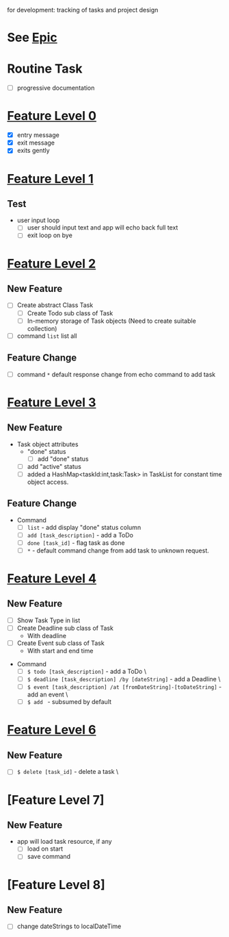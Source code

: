 for development: tracking of tasks and project design

# See [Epic](https://www.notion.so/Duke-Coronet-fc4c509a3abd42ffa0d7bcbd93a8114c)

# Routine Task
- [ ] progressive documentation


# [Feature Level 0](https://www.notion.so/Level-0-Greet-71a7be8614a440169e7041813d1f943e)

- [x] entry message
- [x] exit message
- [x] exits gently

# [Feature Level 1](https://www.notion.so/Level-1-Greet-Echo-Exit-2b73e7e61b944e878b8150f937218f88)

## Test
- user input loop
  - [ ] user should input text and app will echo back full text
  - [ ] exit loop on bye

# [Feature Level 2](https://www.notion.so/Level-2-Add-List-ec463c120b9447a6be16443b3ecf3d5c)

## New Feature
- [ ] Create abstract Class Task
  - [ ] Create Todo sub class of Task
  - [ ] In-memory storage of Task objects (Need to create suitable collection)
- [ ] command `list` list all

## Feature Change
- [ ] command `*` default response change from echo command to add task

# [Feature Level 3](https://www.notion.so/Level-3-Mark-as-Done-b1fc5a70549d4f099631a786241d7ce5)

## New Feature

- Task object attributes
  - "done" status
    - [ ] add "done" status
  - [ ] add "active" status
  - [ ] added a HashMap\<taskId:int,task:Task\> in TaskList for constant time object access.

## Feature Change

- Command
  - [ ] `list` - add display "done" status column
  - [ ] `add [task_description]` - add a ToDo
  - [ ] `done [task_id]` - flag task as done
  - [ ] `*` - default command change from add task to unknown request.

# [Feature Level 4](https://www.notion.so/Level-4-ToDos-Events-Deadlines-7ed23a1dcfb5464f9262e5e13f61f028)

## New Feature
 

- [ ] Show Task Type in list
- [ ] Create Deadline sub class of Task
  - With deadline
- [ ] Create Event sub class of Task
  - With start and end time
- Command
  - [ ] `$ todo [task_description]` - add a ToDo \
  - [ ] `$ deadline [task_description] /by [dateString]` - add a Deadline \
  - [ ] `$ event [task_description] /at [fromDateString]-[toDateString]` - add an event \
  - [ ] `$ add ` - subsumed by default

# [Feature Level 6](https://www.notion.so/Level-6-Delete-01e01049c8ef41748ba3be9b035b0e5d)

## New Feature

- [ ] `$ delete [task_id]` - delete a task \

# [Feature Level 7]

## New Feature

- app will load task resource, if any
  - [ ] load on start
  - [ ] save command

# [Feature Level 8]

## New Feature

- [ ] change dateStrings to localDateTime
